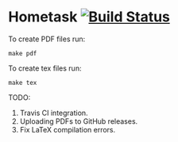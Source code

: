# Hometask [![Build Status](https://travis-ci.org/SeTSeR/Hometask.svg?branch=master)](https://travis-ci.org/SeTSeR/Hometask.svg?branch=master)

To create PDF files run:
```
make pdf
```

To create tex files run:
```
make tex
```

TODO:
1. Travis CI integration.
2. Uploading PDFs to GitHub releases.
3. Fix LaTeX compilation errors.

